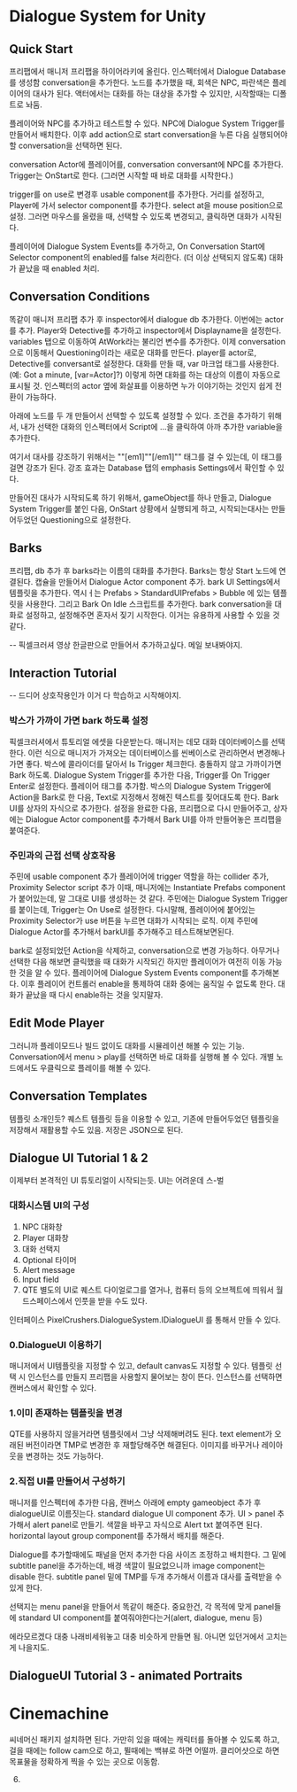 # Dialogue System for Unity 

## Quick Start 
프리팹에서 매니저 프리팹을 하이어라키에 올린다. 
인스펙터에서 Dialogue Database를 생성함 
conversation을 추가한다. 노드를 추가했을 때, 회색은 NPC, 파란색은 플레이어의 대사가 된다. 
액터에서는 대화를 하는 대상을 추가할 수 있지만, 시작할때는 디폴트로 놔둠. 

플레이어와 NPC를 추가하고 테스트할 수 있다. 
NPC에 Dialogue System Trigger를 만들어서 배치한다. 이후 add action으로 start conversation을 누른 다음 실행되어야 할 conversation을 선택하면 된다. 

conversation Actor에 플레이어를, conversation conversant에 NPC를 추가한다. Trigger는 OnStart로 한다. (그러면 시작할 때 바로 대화를 시작한다.) 

trigger를 on use로 변경후 usable component를 추가한다.  거리를 설정하고, Player에 가서 selector component를 추가한다. select at을 mouse position으로 설정. 
그러면 마우스를 올렸을 때, 선택할 수 있도록 변경되고, 클릭하면 대화가 시작된다. 

플레이어에 Dialogue System Events를 추가하고, On Conversation Start에 Selector component의 enabled를 false 처리한다. (더 이상 선택되지 않도록)
대화가 끝났을 때 enabled 처리. 

## Conversation Conditions 
똑같이 매니저 프리팹 추가 후 inspector에서 dialogue db 추가한다. 
이번에는 actor를 추가. Player와 Detective를 추가하고 inspector에서 Displayname을 설정한다. 
variables 탭으로 이동하여 AtWork라는 불리언 변수를 추가한다. 
이제 conversation으로 이동해서 Questioning이라는 새로운 대화를 만든다. player를 actor로, Detective를 conversant로 설정한다. 
대화를 만들 때, var 마크업 태그를 사용한다. (예: Got a minute, [var=Actor]?) 이렇게 하면 대화를 하는 대상의 이름이 자동으로 표시될 것. 
인스펙터의 actor 옆에 화살표를 이용하면 누가 이야기하는 것인지 쉽게 전환이 가능하다. 

아래에 노드를 두 개 만들어서 선택할 수 있도록 설정할 수 있다. 
조건을 추가하기 위해서, 내가 선택한 대화의 인스펙터에서 Script에 ...을 클릭하여 아까 추가한 variable을 추가한다. 

여기서 대사를 강조하기 위해서는 ""[em1]""[/em1]"" 태그를 걸 수 있는데, 이 태그를 걸면 강조가 된다. 강조 효과는 Database 탭의 emphasis Settings에서 확인할 수 있다. 

만들어진 대사가 시작되도록 하기 위해서, gameObject를 하나 만들고, Dialogue System Trigger를 붙인 다음, OnStart 상황에서 실행되게 하고, 시작되는대사는 만들어두었던 Questioning으로 설정한다. 

## Barks
프리팹, db 추가 후 barks라는 이름의 대화를 추가한다. 
Barks는 항상 Start 노드에 연결된다. 
캡슐을 만들어서 Dialogue Actor component 추가. 
bark UI Settings에서 템플릿을 추가한다. 역시ㅓ는 Prefabs > StandardUIPrefabs > Bubble 에 있는 템플릿을 사용한다. 
그리고 Bark On Idle 스크립트를 추가한다. bark conversation을 대화로 설정하고, 
설정해주면 혼자서 짖기 시작한다. 이거는 유용하게 사용할 수 있을 것 같다. 

-- 픽셀크러셔 영상 한글판으로 만들어서 추가하고싶다. 메일 보내봐야지. 

## Interaction Tutorial 
-- 드디어 상호작용인가 이거 다 학습하고 시작해야지. 

### 박스가 가까이 가면 bark 하도록 설정
픽셀크러셔에서 튜토리얼 에셋을 다운받는다. 
매니저는 데모 대화 데이터베이스를 선택한다. 이런 식으로 매니저가 가져오는 데이터베이스를 씬베이스로 관리하면서 변경해나가면 좋다. 
박스에 콜라이더를 달아서 Is Trigger 체크한다. 충돌하지 않고 가까이가면 Bark 하도록. 
Dialogue System Trigger를 추가한 다음, Trigger를 On Trigger Enter로 설정한다. 
플레이어 태그를 추가함. 
박스의 Dialogue System Trigger에 Action을 Bark로 한 다음, Text로 지정해서 정해진 텍스트를 짖어대도록 한다. 
Bark UI를 상자의 자식으로 추가한다. 설정을 완료한 다음, 프리팹으로 다시 만들어주고, 
상자에는 Dialogue Actor component를 추가해서 Bark UI를 아까 만들어놓은 프리팹을 붙여준다. 

### 주민과의 근접 선택 상호작용
주민에 usable component 추가
플레이어에 trigger 역할을 하는 collider 추가, Proximity Selector script 추가 
이때, 매니저에는 Instantiate Prefabs component가 붙어있는데, 말 그대로 UI를 생성하는 것 같다. 
주민에는 Dialogue System Trigger를 붙이는데, Trigger는 On Use로 설정한다. 다시말해, 플레이어에 붙어있는 Proximity Selector가 use 버튼을 누르면 대화가 시작되는 로직. 
이제 주민에 Dialogue Actor를 추가해서 barkUI를 추가해주고 테스트해보면된다. 

bark로 설정되었던 Action을 삭제하고, conversation으로 변경 가능하다. 
아무거나 선택한 다음 해보면 클릭했을 때 대화가 시작되긴 하지만 플레이어가 여전히 이동 가능한 것을 알 수 있다. 
플레이어에 Dialogue System Events component를 추가해본다. 이후 플레이어 컨트롤러 enable을 통제하여 대화 중에는 움직일 수 없도록 한다. 대화가 끝났을 때 다시 enable하는 것을 잊지말자. 



## Edit Mode Player 
그러니까 플레이모드나 빌드 없이도 대화를 시뮬레이션 해볼 수 있는 기능. 
Conversation에서 menu > play를 선택하면 바로 대화를 실행해 볼 수 있다. 
개별 노드에서도 우클릭으로 플레이를 해볼 수 있다. 

## Conversation Templates 
템플릿 소개인듯? 
퀘스트 템플릿 등을 이용할 수 있고, 기존에 만들어두었던 템플릿을 저장해서 재활용할 수도 있음. 저장은 JSON으로 된다. 

## Dialogue UI Tutorial 1 & 2
이제부터 본격적인 UI 튜토리얼이 시작되는듯. UI는 어려운데 스-벌
### 대화시스템 UI의 구성 
1. NPC 대화창
2. Player 대화창
3. 대화 선택지
4. Optional 타이머 
5. Alert message 
6. Input field 
7. QTE 
별도의 UI로 퀘스트 다이얼로그를 열거나, 컴퓨터 등의 오브젝트에 띄워서 월드스페이스에서 인풋을 받을 수도 있다. 

인터페이스 PixelCrushers.DialogueSystem.IDialogueUI 를 통해서 만들 수 있다. 
### 0.DialogueUI 이용하기 
매니저에서 UI템플릿을 지정할 수 있고, default canvas도 지정할 수 있다. 
템플릿 선택 시 인스턴스를 만들지 프리팹을 사용할지 물어보는 창이 뜬다. 인스턴스를 선택하면 캔버스에서 확인할 수 있다. 
### 1.이미 존재하는 템플릿을 변경 
QTE를 사용하지 않을거라면 템플릿에서 그냥 삭제해버려도 된다. 
text element가 오래된 버전이라면 TMP로 변경한 후 재할당해주면 해결된다. 
이미지를 바꾸거나 레이아웃을 변경하는 것도 가능하다. 
### 2.직접 UI를 만들어서 구성하기 
매니저를 인스펙터에 추가한 다음, 캔버스 아래에 empty gameobject 추가 후 dialogueUI로 이름짓는다. 
standard dialogue UI component 추가. 
UI > panel 추가해서 alert panel로 만들기. 색깔을 바꾸고 자식으로 Alert txt 붙여주면 된다. horizontal layout group component를 추가해서 배치를 해준다. 

Dialogue를 추가할때에도 패널을 먼저 추가한 다음 사이즈 조정하고 배치한다. 
그 밑에 subtitle panel을 추가하는데, 배경 색깔이 필요없으니까 image component는 disable 한다. 
subtitle panel 밑에 TMP를 두개 추가해서 이름과 대사를 출력받을 수 있게 한다. 

선택지는 menu panel을 만들어서 똑같이 해준다. 
중요한건, 각 목적에 맞게 panel들에 standard UI component를 붙여줘야한다는거(alert, dialogue, menu 등)

에라모르겠다 대충 나래비세워놓고 대충 비슷하게 만들면 됨. 아니면 있던거에서 고치는게 나을지도. 

## DialogueUI Tutorial 3 - animated Portraits 





# Cinemachine
씨네머신 패키지 설치하면 된다. 
가만히 있을 때에는 캐릭터를 돌아볼 수 있도록 하고, 걸을 때에는 follow cam으로 하고, 뛸때에는 백뷰로 하면 어떨까. 
클리어샷으로 하면 목표물을 정확하게 찍을 수 있는 곳으로 이동함. 



6. 

